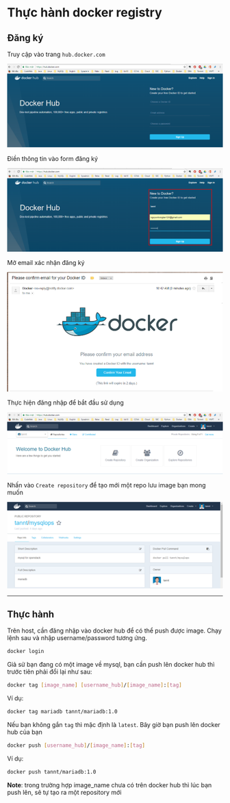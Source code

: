 # Thực hành docker registry

## Đăng ký

Truy cập vào trang `hub.docker.com`

![create_docker_hub_1](../images/create_docker_hub_1.png)

Điền thông tin vào form đăng ký

![create_docker_hub_1](../images/create_docker_hub_2.png)

Mở email xác nhận đăng ký

![create_docker_hub_1](../images/create_docker_hub_3.png)

Thực hiện đăng nhập để bắt đầu sử dụng

![create_docker_hub_1](../images/create_docker_hub_4.png)

Nhấn vào `Create repository` để tạo mới một repo lưu image bạn mong muốn

![create_docker_hub_1](../images/create_docker_hub_5.png)

------------------------

## Thực hành

Trên host, cần đăng nhập vào docker hub để có thể push được image. Chạy lệnh sau và nhập username/password tương ứng.
```sh
docker login
```

Giả sử bạn đang có một image về mysql, bạn cần push lên docker hub thì trước tiên phải đổi lại như sau:
```sh
docker tag [image_name] [username_hub]/[image_name]:[tag]
```

Ví dụ:
```sh
docker tag mariadb tannt/mariadb:1.0
```

Nếu bạn không gắn `tag` thì mặc định là `latest`. Bây giờ bạn push lên docker hub của bạn
```sh
docker push [username_hub]/[image_name]:[tag]
```

Ví dụ:
```sh
docker push tannt/mariadb:1.0
```

**Note**: trong trường hợp image_name chưa có trên docker hub thì lúc bạn push lên, sẽ tự tạo ra một repository mới